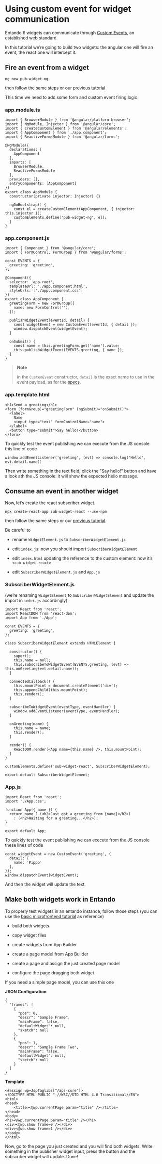 # Using custom event for widget communication

Entando 6 widgets can communicate through [Custom
Events](https://developer.mozilla.org/en-US/docs/Web/API/CustomEvent),
an established web standard.

In this tutorial we’re going to build two widgets: the angular one will
fire an event, the react one will intercept it.

## Fire an event from a widget

`ng new pub-widget-ng`

then follow the same steps or our [previous
tutorial](./create-angular-microfrontend-widget)

This time we need to add some form and custom event firing logic

### app.module.ts

    import { BrowserModule } from '@angular/platform-browser';
    import { NgModule, Injector } from '@angular/core';
    import { createCustomElement } from '@angular/elements';
    import { AppComponent } from './app.component';
    import { ReactiveFormsModule } from '@angular/forms';

    @NgModule({
      declarations: [
        AppComponent
      ],
      imports: [
        BrowserModule,
        ReactiveFormsModule
      ],
      providers: [],
      entryComponents: [AppComponent]
    })
    export class AppModule {
      constructor(private injector: Injector) {}

      ngDoBootstrap() {
        const el = createCustomElement(AppComponent, { injector: this.injector });
        customElements.define('pub-widget-ng', el);
      }
    }

### app.component.js

    import { Component } from '@angular/core';
    import { FormControl, FormGroup } from '@angular/forms';

    const EVENTS = {
      greeting: 'greeting',
    };

    @Component({
      selector: 'app-root',
      templateUrl: './app.component.html',
      styleUrls: ['./app.component.css']
    })
    export class AppComponent {
      greetingForm = new FormGroup({
        name: new FormControl(''),
      });

      publishWidgetEvent(eventId, detail) {
        const widgetEvent = new CustomEvent(eventId, { detail });
        window.dispatchEvent(widgetEvent);
      }

      onSubmit() {
        const name = this.greetingForm.get('name').value;
        this.publishWidgetEvent(EVENTS.greeting, { name });
      }
    }

> **Note**
>
> in the `CustomEvent` constructor, `detail` is the exact name to use in
> the event payload, as for the
> [specs](https://dom.spec.whatwg.org/#interface-customevent).

### app.template.html

    <h1>Send a greeting</h1>
    <form [formGroup]="greetingForm" (ngSubmit)="onSubmit()">
      <label>
        Name
        <input type="text" formControlName="name">
      </label>
      <button type="submit">Say hello!</button>
    </form>

To quickly test the event publishing we can execute from the JS console
this line of code

    window.addEventListener('greeting', (evt) => console.log('Hello', evt.detail.name))

Then write something in the text field, click the "Say hello!" button
and have a look ath the JS console: it will show the expected hello
message.

## Consume an event in another widget

Now, let’s create the react subscriber widget.

`npx create-react-app sub-widget-react --use-npm`

then follow the same steps or our [previous
tutorial](./create-react-microfrontend-widget).

Be careful to

-   rename `WidgetElement.js` to `SubscriberWidgetElement.js`

-   edit `index.js`: now you should import `SubscriberWidgetElement`

-   edit `index.html` updating the reference to the custom element: now
    it’s `<sub-widget-react>`

-   edit `SubscriberWidgetElement.js` and `App.js`

### SubscriberWidgetElement.js

(we’re renaming `WidgetElement` to `SubscriberWidgetElement` and update
the import in `index.js` accordingly)

    import React from 'react';
    import ReactDOM from 'react-dom';
    import App from './App';

    const EVENTS = {
      greeting: 'greeting',
    };

    class SubscriberWidgetElement extends HTMLElement {

      constructor() {
        super();
        this.name = null;
        this.subscribeToWidgetEvent(EVENTS.greeting, (evt) => this.onGreeting(evt.detail.name));
      }

      connectedCallback() {
        this.mountPoint = document.createElement('div');
        this.appendChild(this.mountPoint);
        this.render();
      }

      subscribeToWidgetEvent(eventType, eventHandler) {
        window.addEventListener(eventType, eventHandler);
      }

      onGreeting(name) {
        this.name = name;
        this.render();
      }

      render() {
        ReactDOM.render(<App name={this.name} />, this.mountPoint);
      }
    }

    customElements.define('sub-widget-react', SubscriberWidgetElement);

    export default SubscriberWidgetElement;

### App.js

    import React from 'react';
    import './App.css';

    function App({ name }) {
      return name ? (<h2>Just got a greeting from {name}</h2>)
        : (<h2>Waiting for a greeting...</h2>);
    }

    export default App;

To quickly test the event publishing we can execute from the JS console
these lines of code

    const widgetEvent = new CustomEvent('greeting', {
      detail: {
        name: 'Pippo'
      },
    });
    window.dispatchEvent(widgetEvent);

And then the widget will update the text.

## Make both widgets work in Entando

To properly test widgets in an entando instance, follow those steps (you
can use the [basic microfrontend
tutorial](./create-react-microfrontend-widget) as reference)

-   build both widgets

-   copy widget files

-   create widgets from App Builder

-   create a page model from App Builder

-   create a page and assign the just created page model

-   configure the page dragging both widget

If you need a simple page model, you can use this one

**JSON Configuration**

    {
      "frames": [
        {
          "pos": 0,
          "descr": "Sample Frame",
          "mainFrame": false,
          "defaultWidget": null,
          "sketch": null
        },
        {
          "pos": 1,
          "descr": "Sample Frame Two",
          "mainFrame": false,
          "defaultWidget": null,
          "sketch": null
        }
      ]
    }

**Template**

    <#assign wp=JspTaglibs["/aps-core"]>
    <!DOCTYPE HTML PUBLIC "-//W3C//DTD HTML 4.0 Transitional//EN">
    <html>
    <head>
        <title><@wp.currentPage param="title" /></title>
    </head>
    <body>
    <h1><@wp.currentPage param="title" /></h1>
    <div><@wp.show frame=0 /></div>
    <div><@wp.show frame=1 /></div>
    </body>
    </html>

Now, go to the page you just created and you will find both widgets.
Write something in the publisher widget input, press the button and the
subscriber widget will update. Done!

